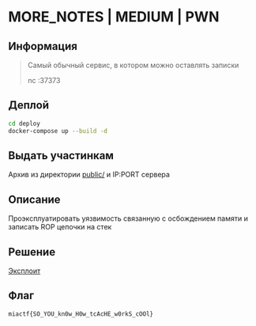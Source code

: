 # MORE_NOTES | MEDIUM | PWN

## Информация

> Самый обычный сервис, в котором можно оставлять записки
>
> nc <ip>:37373

## Деплой

```sh
cd deploy
docker-compose up --build -d
```

## Выдать участинкам

Архив из директории [public/](public/) и IP:PORT сервера

## Описание

Проэксплуатировать уязвимость связанную с осбождением памяти и записать ROP цепочки на стек

## Решение

[Эксплоит](solve/exploit.py)

## Флаг

`miactf{SO_YOU_kn0w_H0w_tcAcHE_w0rkS_cOOl}`

